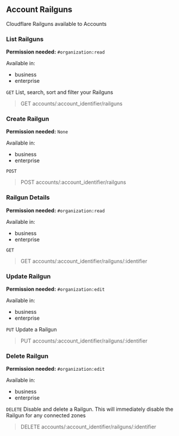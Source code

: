 ## Account Railguns

Cloudflare Railguns available to Accounts

### List Railguns

**Permission needed:** `#organization:read`

Available in:

* business
* enterprise

`GET` List, search, sort and filter your Railguns

> GET accounts/:account_identifier/railguns


### Create Railgun

**Permission needed:** `None`

Available in:

* business
* enterprise

`POST` 

> POST accounts/:account_identifier/railguns


### Railgun Details

**Permission needed:** `#organization:read`

Available in:

* business
* enterprise

`GET` 

> GET accounts/:account_identifier/railguns/:identifier


### Update Railgun

**Permission needed:** `#organization:edit`

Available in:

* business
* enterprise

`PUT` Update a Railgun

> PUT accounts/:account_identifier/railguns/:identifier


### Delete Railgun

**Permission needed:** `#organization:edit`

Available in:

* business
* enterprise

`DELETE` Disable and delete a Railgun. This will immediately disable the Railgun for any connected zones

> DELETE accounts/:account_identifier/railguns/:identifier

